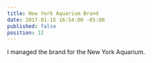 ```yaml
---
title: New York Aquarium Brand
date: 2017-01-15 16:54:00 -05:00
published: false
position: 12
---
```


I managed the brand for the New York Aquarium.